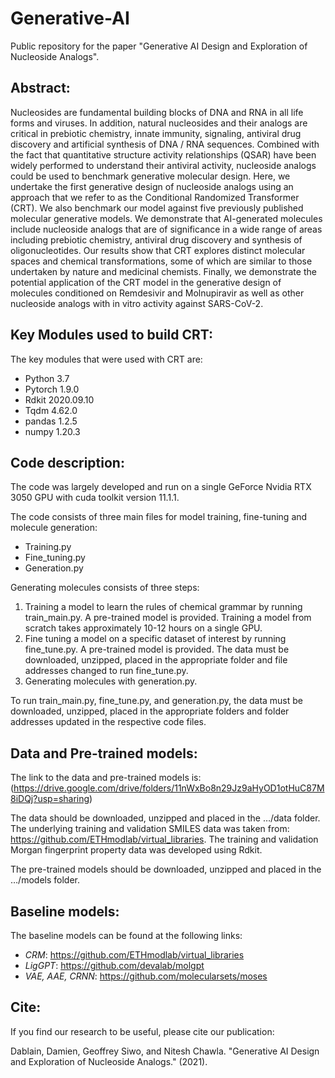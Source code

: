 # Generative-AI
Public repository for the paper "Generative AI Design and Exploration of Nucleoside Analogs".

## Abstract:

Nucleosides are fundamental building blocks of DNA and RNA in all life forms and
viruses. In addition, natural nucleosides and their analogs are critical in prebiotic chemistry, innate
immunity, signaling, antiviral drug discovery and artificial synthesis of DNA / RNA sequences.
Combined with the fact that quantitative structure activity relationships (QSAR) have been widely
performed to understand their antiviral activity, nucleoside analogs could be used to benchmark
generative molecular design. Here, we undertake the first generative design of nucleoside analogs
using an approach that we refer to as the Conditional Randomized Transformer (CRT). We also
benchmark our model against five previously published molecular generative models. We
demonstrate that AI-generated molecules include nucleoside analogs that are of significance in a
wide range of areas including prebiotic chemistry, antiviral drug discovery and synthesis of
oligonucleotides. Our results show that CRT explores distinct molecular spaces and chemical
transformations, some of which are similar to those undertaken by nature and medicinal chemists.
Finally, we demonstrate the potential application of the CRT model in the generative design of
molecules conditioned on Remdesivir and Molnupiravir as well as other nucleoside analogs with
in vitro activity against SARS-CoV-2. 

## Key Modules used to build CRT:

The key modules that were used with CRT are:

- Python 3.7
- Pytorch 1.9.0
- Rdkit 2020.09.10
- Tqdm 4.62.0
- pandas 1.2.5
- numpy 1.20.3

## Code description:
The code was largely developed and run on a single GeForce Nvidia RTX 3050 GPU with cuda toolkit version 11.1.1.

The code consists of three main files for model training, fine-tuning and molecule generation:

- Training.py
- Fine_tuning.py
- Generation.py

Generating molecules consists of three steps: 
1.	Training a model to learn the rules of chemical grammar by running train_main.py.  A pre-trained model is provided.  Training a model from scratch takes approximately 10-12 hours on a single GPU. 
2.	Fine tuning a model on a specific dataset of interest by running fine_tune.py.  A pre-trained model is provided.  The data must be downloaded, unzipped, placed in the appropriate folder and file addresses changed to run fine_tune.py.
3.	Generating molecules with generation.py.  

To run train_main.py, fine_tune.py, and generation.py, the data must be downloaded, unzipped, placed in the appropriate folders and folder addresses updated in the respective code files.

## Data and Pre-trained models:

The link to the data and pre-trained models is: (https://drive.google.com/drive/folders/11nWxBo8n29Jz9aHyOD1otHuC87M8iDQj?usp=sharing)

The data should be downloaded, unzipped and placed in the …/data folder.  The underlying training and validation SMILES data was taken from:  https://github.com/ETHmodlab/virtual_libraries.  The training and validation Morgan fingerprint property data was developed using Rdkit.

The pre-trained models should be downloaded, unzipped and placed in the …/models folder.

## Baseline models:

The baseline models can be found at the following links:

- *CRM*: https://github.com/ETHmodlab/virtual_libraries
- *LigGPT*:  https://github.com/devalab/molgpt
- *VAE, AAE, CRNN*: https://github.com/molecularsets/moses

## Cite:

If you find our research to be useful, please cite our publication: 

Dablain, Damien, Geoffrey Siwo, and Nitesh Chawla. "Generative AI Design and Exploration of Nucleoside Analogs." (2021).

































